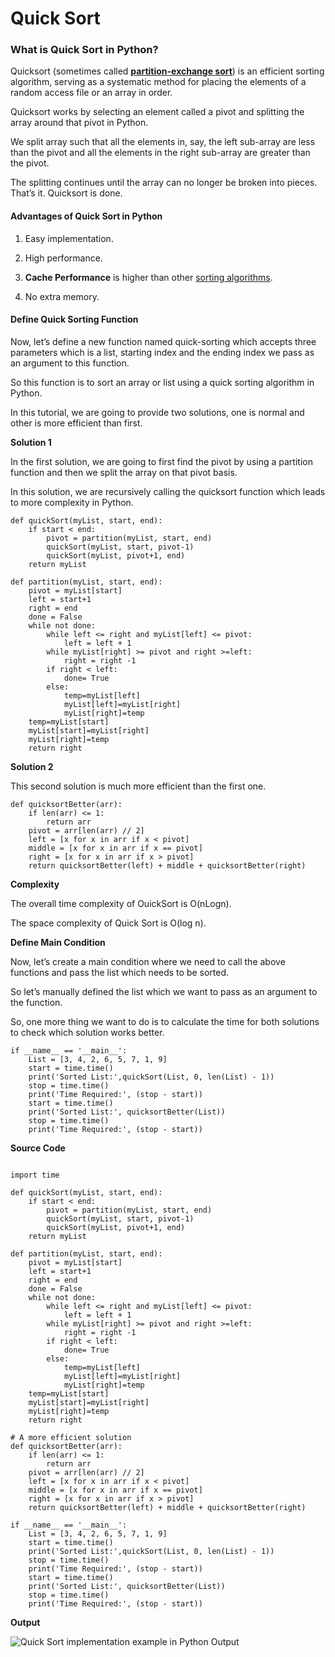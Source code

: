 # Quick Sort

### What is Quick Sort in Python?

Quicksort \(sometimes called [**partition-exchange sort**](https://en.wikipedia.org/wiki/Quicksort)\) is an efficient sorting algorithm, serving as a systematic method for placing the elements of a random access file or an array in order.

Quicksort works by selecting an element called a pivot and splitting the array around that pivot in Python.

We split array such that all the elements in, say, the left sub-array are less than the pivot and all the elements in the right sub-array are greater than the pivot.

The splitting continues until the array can no longer be broken into pieces. That’s it. Quicksort is done.

#### Advantages of Quick Sort in Python

1. Easy implementation.

2. High performance.

3. **Cache Performance** is higher than other [sorting algorithms](https://codezup.com//merge-sort-implementation-example-python/).

4. No extra memory.

#### Define Quick Sorting Function

Now, let’s define a new function named quick-sorting which accepts three parameters which is a list, starting index and the ending index we pass as an argument to this function.

So this function is to sort an array or list using a quick sorting algorithm in Python.

In this tutorial, we are going to provide two solutions, one is normal and other is more efficient than first.

**Solution 1**

In the first solution, we are going to first find the pivot by using a partition function and then we split the array on that pivot basis.

In this solution, we are recursively calling the quicksort function which leads to more complexity in Python.

```text
def quickSort(myList, start, end):
    if start < end:
        pivot = partition(myList, start, end)
        quickSort(myList, start, pivot-1)
        quickSort(myList, pivot+1, end)
    return myList

def partition(myList, start, end):
    pivot = myList[start]
    left = start+1
    right = end
    done = False
    while not done:
        while left <= right and myList[left] <= pivot:
            left = left + 1
        while myList[right] >= pivot and right >=left:
            right = right -1
        if right < left:
            done= True
        else:
            temp=myList[left]
            myList[left]=myList[right]
            myList[right]=temp
    temp=myList[start]
    myList[start]=myList[right]
    myList[right]=temp
    return right
```

**Solution 2**

This second solution is much more efficient than the first one.

```text
def quicksortBetter(arr):
    if len(arr) <= 1:
        return arr
    pivot = arr[len(arr) // 2]
    left = [x for x in arr if x < pivot]
    middle = [x for x in arr if x == pivot]
    right = [x for x in arr if x > pivot]
    return quicksortBetter(left) + middle + quicksortBetter(right)
```

**Complexity**

The overall time complexity of OuickSort is O\(nLogn\).

The space complexity of Quick Sort is O\(log n\).

**Define Main Condition**

Now, let’s create a main condition where we need to call the above functions and pass the list which needs to be sorted.

So let’s manually defined the list which we want to pass as an argument to the function.

So, one more thing we want to do is to calculate the time for both solutions to check which solution works better.

```text
if __name__ == '__main__':
    List = [3, 4, 2, 6, 5, 7, 1, 9]
    start = time.time()
    print('Sorted List:',quickSort(List, 0, len(List) - 1))
    stop = time.time()
    print('Time Required:', (stop - start))
    start = time.time()
    print('Sorted List:', quicksortBetter(List))
    stop = time.time()
    print('Time Required:', (stop - start))
```

**Source Code**

```text

import time

def quickSort(myList, start, end):
    if start < end:
        pivot = partition(myList, start, end)
        quickSort(myList, start, pivot-1)
        quickSort(myList, pivot+1, end)
    return myList

def partition(myList, start, end):
    pivot = myList[start]
    left = start+1
    right = end
    done = False
    while not done:
        while left <= right and myList[left] <= pivot:
            left = left + 1
        while myList[right] >= pivot and right >=left:
            right = right -1
        if right < left:
            done= True
        else:
            temp=myList[left]
            myList[left]=myList[right]
            myList[right]=temp
    temp=myList[start]
    myList[start]=myList[right]
    myList[right]=temp
    return right

# A more efficient solution
def quicksortBetter(arr):
    if len(arr) <= 1:
        return arr
    pivot = arr[len(arr) // 2]
    left = [x for x in arr if x < pivot]
    middle = [x for x in arr if x == pivot]
    right = [x for x in arr if x > pivot]
    return quicksortBetter(left) + middle + quicksortBetter(right)

if __name__ == '__main__':
    List = [3, 4, 2, 6, 5, 7, 1, 9]
    start = time.time()
    print('Sorted List:',quickSort(List, 0, len(List) - 1))
    stop = time.time()
    print('Time Required:', (stop - start))
    start = time.time()
    print('Sorted List:', quicksortBetter(List))
    stop = time.time()
    print('Time Required:', (stop - start))
```

**Output**

![Quick Sort implementation example in Python Output](https://i1.wp.com/codezup.com/wp-content/uploads/2020/01/Quick-Sort-implementation-example-in-Python-Output.png?resize=665%2C309&ssl=1)

